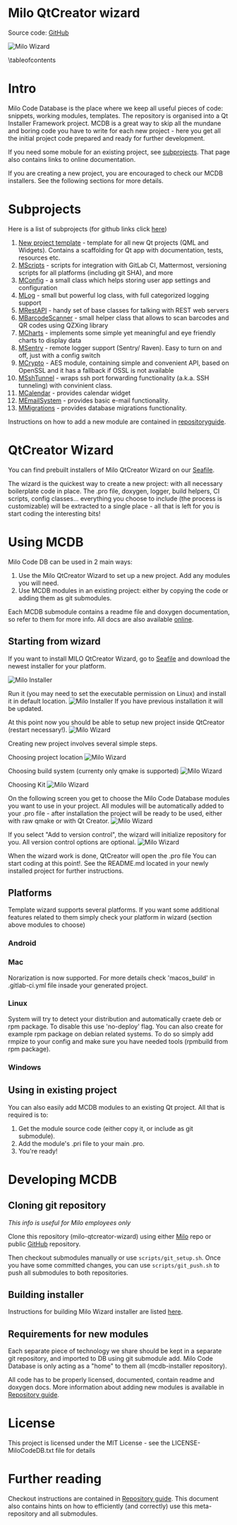 Milo QtCreator wizard
===

Source code: [GitHub](https://github.com/milosolutions)

![Milo Wizard](doc/img/wizard_selection.png "Milo wizard in QtCreator")

\tableofcontents

# Intro

Milo Code Database is the place where we keep all useful pieces of code:
snippets, working modules, templates. The repository is organised into a Qt
Installer Framework project. MCDB is a great way to skip all the mundane and
boring code you have to write for each new project - here you get all the
initial project code prepared and ready for further development.

If you need some mobule for an existing project, see [subprojects](doc/subprojects.md). That page
also contains links to online documentation.

If you are creating a new project, you are encouraged to check our MCDB
installers. See the following sections for more details.

# Subprojects

Here is a list of subprojects (for github links click [here](doc/subprojects.md))
1. [New project template](https://docs.milosolutions.com/milo-code-db/mwizardtemplate) - template for all new Qt projects (QML and Widgets).
Contains a scaffolding for Qt app with documentation, tests, resources etc.
2. [MScripts](https://docs.milosolutions.com/milo-code-db/mscripts) - scripts for integration with GitLab CI, Mattermost, versioning
scripts for all platforms (including git SHA), and more
3. [MConfig](https://docs.milosolutions.com/milo-code-db/mconfig) - a small class which helps storing user app settings and configuration
4. [MLog](https://docs.milosolutions.com/milo-code-db/mlog) - small but powerful log class, with full categorized logging support
5. [MRestAPI](https://docs.milosolutions.com/milo-code-db/mrestapi) - handy set of base classes for talking with REST web servers
6. [MBarcodeScanner](https://docs.milosolutions.com/milo-code-db/mbarcodescanner) - small helper class that allows to scan barcodes and QR codes
using QZXing library
7. [MCharts](https://docs.milosolutions.com/milo-code-db/mcharts) - implements some simple yet meaningful and eye friendly charts to display data
8. [MSentry](https://docs.milosolutions.com/milo-code-db/msentry) - remote logger support (Sentry/ Raven). Easy to turn on and off, just with a config switch
9. [MCrypto](https://docs.milosolutions.com/milo-code-db/mcrypto) - AES module, containing simple and convenient API, based on OpenSSL and it has a fallback if OSSL is not available
10. [MSshTunnel](https://docs.milosolutions.com/milo-code-db/msshtunnel) - wraps ssh port forwarding functionality (a.k.a. SSH tunneling) with convinient class.
11. [MCalendar](https://docs.milosolutions.com/milo-code-db/mcalendar) - provides calendar widget
12. [MEmailSystem](https://docs.milosolutions.com/milo-code-db/memailsystem) - provides basic e-mail functionality.
13. [MMigrations](https://docs.milosolutions.com/milo-code-db/mmigrations) - provides database migrations functionality.


Instructions on how to add a new module are contained in [repositoryguide](doc/repositoryguide.md).

# QtCreator Wizard

You can find prebuilt installers of Milo QtCreator Wizard on our
[Seafile](https://seafile.milosolutions.com/d/2c50614e1e/).

The wizard is the quickest way to create a new project: with all
necessary boilerplate code in place. The .pro file, doxygen, logger, build
helpers, CI scripts, config classes... everything you choose to include
(the process is customizable) will be extracted to a single place - all
that is left for you is start coding the
interesting bits!

# Using MCDB

Milo Code DB can be used in 2 main ways:

1. Use the Milo QtCreator Wizard to set up a new project. Add any modules you will need.
2. Use MCDB modules in an existing project: either by copying the code or adding
them as git submodules.

Each MCDB submodule contains a readme file and doxygen documentation, so refer
to them for more info. All docs are also available
[online](https://git.milosolutions.com/milo-code-database/milo-qtcreator-wizard/blob/master/doc/subprojects.md).

## Starting from wizard

If you want to install MILO QtCreator Wizard, go to
[Seafile](https://seafile.milosolutions.com/d/2c50614e1e/) and download the
newest installer for your platform.

![Milo Installer](doc/img/installer_intro.png "Milo installer")

Run it (you may need to set the executable permission on Linux) and install it in default location.
![Milo Installer](doc/img/installer_location.png "Milo installer location")
If you have previous installation it will be updated.

At this point now you should be able to setup new project inside QtCreator (restart necessary!).
![Milo Wizard](doc/img/wizard_selection.png "Milo wizard in QtCreator")

Creating new project involves several simple steps.

Choosing project location
![Milo Wizard](doc/img/wizard_project_location.png "Choosing project location")

Choosing build system (currenty only qmake is supported)
![Milo Wizard](doc/img/wizard_build_system.png "Choosing build system")

Choosing Kit
![Milo Wizard](doc/img/wizard_kit.png "Choosing kit")

On the following screen you get to choose the Milo Code Database modules you
want to use in your project. All modules will be automatically added to your
.pro file - after installation the project will be ready to be used, either
with raw qmake or with Qt Creator.
![Milo Wizard](doc/img/wizard_modules.png "Modules to choose")

If you select "Add to version control", the wizard will initialize repository for you.
All version control options are  optional.
![Milo Wizard](doc/img/wizard_summary.png "Wizard summary")

When the wizard work is done, QtCreator will open the .pro file 
You can start coding at this point!. See the README.md located in your newly installed project for further
instructions.

## Platforms
Template wizard supports several platforms. If you want some additional features related to them simply check your platform in wizard (section above modules to choose)
### Android
### Mac
Norarization is now supported. For more details check 'macos_build' in .gitlab-ci.yml file insade your generated project.
### Linux
System will try to detect your distribution and automatically craete deb or rpm package. To disable this use 'no-deploy' flag. 
You can also create for example rpm package on debian related systems. To do so simply add rmpize to your config 
and make sure you have needed tools (rpmbuild from rpm package).
### Windows

## Using in existing project

You can also easily add MCDB modules to an existing Qt project. All that is
required is to:

1. Get the module source code (either copy it, or include as git submodule).
2. Add the module's .pri file to your main .pro.
3. You're ready!

# Developing MCDB

## Cloning git repository

*This info is useful for Milo employees only*

Clone this repository (milo-qtcreator-wizard) using either [Milo](https://git.milosolutions.com/milo-code-database/milo-qtcreator-wizard) repo or public
[GitHub](https://github.com/milosolutions/milo-qtcreator-wizard) repository.

Then checkout submodules manually or use `scripts/git_setup.sh`. Once you have
some committed changes, you can use `scripts/git_push.sh` to push all submodules
to both repositories.

## Building installer

Instructions for building Milo Wizard installer are listed
[here](doc/buildinginstaller.md).


## Requirements for new modules

Each separate piece of technology we share should be kept in a separate git
repository, and imported to DB using git submodule add. Milo Code Database
is only acting as a "home" to them all (mcdb-installer repository).

All code has to be properly licensed, documented, contain readme and doxygen
docs. More information about adding new modules is available in
[Repository guide](doc/repositoryguide.md).

# License

This project is licensed under the MIT License - see the LICENSE-MiloCodeDB.txt
file for details

# Further reading 

Checkout instructions are contained in [Repository guide](doc/repositoryguide.md).
This document also contains hints on how to efficiently (and correctly) use this
meta-repository and all submodules.
